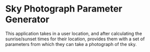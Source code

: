 # Sky Photograph Parameter Generator

This application takes in a user location, and after calculating the sunrise/sunset times for their location, provides them with a set of parameters from which they can take a photograph of the sky.